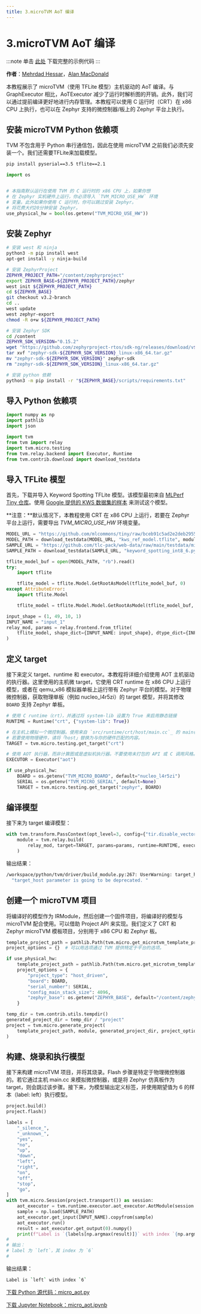 ```yaml
---
title: 3.microTVM AoT 编译
---
```


# 3.microTVM AoT 编译

:::note
单击 [此处](https://tvm.apache.org/docs/how_to/work_with_microtvm/micro_aot.html#sphx-glr-download-how-to-work-with-microtvm-micro-aot-py) 下载完整的示例代码
:::

**作者**：[Mehrdad Hessar](https://github.com/mehrdadh)，[Alan MacDonald](https://github.com/alanmacd)

本教程展示了 microTVM（使用 TFLite 模型）主机驱动的 AoT 编译。与 GraphExecutor 相比，AoTExecutor 减少了运行时解析图的开销。此外，我们可以通过提前编译更好地进行内存管理。本教程可以使用 C 运行时（CRT）在 x86 CPU 上执行，也可以在 Zephyr 支持的微控制器/板上的 Zephyr 平台上执行。

## 安装 microTVM Python 依赖项
TVM 不包含用于 Python 串行通信包，因此在使用 microTVM 之前我们必须先安装一个。我们还需要TFLite来加载模型。

```bash
pip install pyserial==3.5 tflite==2.1
```

```python
import os


# 本指南默认运行在使用 TVM 的 C 运行时的 x86 CPU 上，如果你想
# 在 Zephyr 实机硬件上运行，你必须导入 `TVM_MICRO_USE_HW` 环境
# 变量。此外如果你使用 C 运行时，你可以跳过安装 Zephyr。
# 将花费大约20分钟安装 Zephyr。
use_physical_hw = bool(os.getenv("TVM_MICRO_USE_HW"))

```

## 安装 Zephyr

``` bash
# 安装 west 和 ninja
python3 -m pip install west
apt-get install -y ninja-build

# 安装 ZephyrProject
ZEPHYR_PROJECT_PATH="/content/zephyrproject"
export ZEPHYR_BASE=${ZEPHYR_PROJECT_PATH}/zephyr
west init ${ZEPHYR_PROJECT_PATH}
cd ${ZEPHYR_BASE}
git checkout v3.2-branch
cd ..
west update
west zephyr-export
chmod -R o+w ${ZEPHYR_PROJECT_PATH}

# 安装 Zephyr SDK
cd /content
ZEPHYR_SDK_VERSION="0.15.2"
wget "https://github.com/zephyrproject-rtos/sdk-ng/releases/download/v${ZEPHYR_SDK_VERSION}/zephyr-sdk-${ZEPHYR_SDK_VERSION}_linux-x86_64.tar.gz"
tar xvf "zephyr-sdk-${ZEPHYR_SDK_VERSION}_linux-x86_64.tar.gz"
mv "zephyr-sdk-${ZEPHYR_SDK_VERSION}" zephyr-sdk
rm "zephyr-sdk-${ZEPHYR_SDK_VERSION}_linux-x86_64.tar.gz"

# 安装 python 依赖
python3 -m pip install -r "${ZEPHYR_BASE}/scripts/requirements.txt"
```

## 导入 Python 依赖项

``` python
import numpy as np
import pathlib
import json

import tvm
from tvm import relay
import tvm.micro.testing
from tvm.relay.backend import Executor, Runtime
from tvm.contrib.download import download_testdata
```

## 导入 TFLite 模型

首先，下载并导入 Keyword Spotting TFLite 模型。该模型最初来自 [MLPerf Tiny 仓库](https://github.com/mlcommons/tiny)。使用 [Google 提供的 KWS 数据集的样本](https://ai.googleblog.com/2017/08/launching-speech-commands-dataset.html) 来测试这个模型。

**注意：**默认情况下，本教程使用 CRT 在 x86 CPU 上运行，若要在 Zephyr 平台上运行，需要导出 *TVM_MICRO_USE_HW* 环境变量。

``` python
MODEL_URL = "https://github.com/mlcommons/tiny/raw/bceb91c5ad2e2deb295547d81505721d3a87d578/benchmark/training/keyword_spotting/trained_models/kws_ref_model.tflite"
MODEL_PATH = download_testdata(MODEL_URL, "kws_ref_model.tflite", module="model")
SAMPLE_URL = "https://github.com/tlc-pack/web-data/raw/main/testdata/microTVM/data/keyword_spotting_int8_6.pyc.npy"
SAMPLE_PATH = download_testdata(SAMPLE_URL, "keyword_spotting_int8_6.pyc.npy", module="data")

tflite_model_buf = open(MODEL_PATH, "rb").read()
try:
    import tflite

    tflite_model = tflite.Model.GetRootAsModel(tflite_model_buf, 0)
except AttributeError:
    import tflite.Model

    tflite_model = tflite.Model.Model.GetRootAsModel(tflite_model_buf, 0)

input_shape = (1, 49, 10, 1)
INPUT_NAME = "input_1"
relay_mod, params = relay.frontend.from_tflite(
    tflite_model, shape_dict={INPUT_NAME: input_shape}, dtype_dict={INPUT_NAME: "int8"}
)
```

## 定义 target

接下来定义 target、runtime 和 executor。本教程将详细介绍使用 AOT 主机驱动的执行器。这里使用的主机微 target，它使用 CRT runtime 在 x86 CPU 上运行模型，或者在 qemu_x86 模拟器单板上运行带有 Zephyr 平台的模型。对于物理微控制器，获取物理单板（例如 nucleo_l4r5zi）的 target 模型，并将其修改 `BOARD` 支持 Zephyr 单板。

``` python
# 使用 C runtime（crt），并通过将 system-lib 设置为 True 来启用静态链接
RUNTIME = Runtime("crt", {"system-lib": True})

# 在主机上模拟一个微控制器。使用来自 `src/runtime/crt/host/main.cc`_ 的 main()。
# 若要使用物理硬件，请将「host」替换为与你的硬件匹配的内容。
TARGET = tvm.micro.testing.get_target("crt")

# 使用 AOT 执行器，而非计算图或是虚拟机执行器。不要使用未打包的 API 或 C 调用风格。
EXECUTOR = Executor("aot")

if use_physical_hw:
    BOARD = os.getenv("TVM_MICRO_BOARD", default="nucleo_l4r5zi")
    SERIAL = os.getenv("TVM_MICRO_SERIAL", default=None)
    TARGET = tvm.micro.testing.get_target("zephyr", BOARD)
```

## 编译模型

接下来为 target 编译模型：

``` python
with tvm.transform.PassContext(opt_level=3, config={"tir.disable_vectorize": True}):
    module = tvm.relay.build(
        relay_mod, target=TARGET, params=params, runtime=RUNTIME, executor=EXECUTOR
    )
```

输出结果：

``` bash
/workspace/python/tvm/driver/build_module.py:267: UserWarning: target_host parameter is going to be deprecated. Please pass in tvm.target.Target(target, host=target_host) instead.
  "target_host parameter is going to be deprecated. "
```

## 创建一个 microTVM 项目

将编译好的模型作为 IRModule，然后创建一个固件项目，将编译好的模型与 microTVM 配合使用。可以借助 Project API 来实现。我们定义了 CRT 和 Zephyr microTVM 模板项目，分别用于 x86 CPU 和 Zephyr 板。

``` python
template_project_path = pathlib.Path(tvm.micro.get_microtvm_template_projects("crt"))
project_options = {}  # 可以用选项通过 TVM 提供特定于平台的选项。

if use_physical_hw:
    template_project_path = pathlib.Path(tvm.micro.get_microtvm_template_projects("zephyr"))
    project_options = {
        "project_type": "host_driven",
        "board": BOARD,
        "serial_number": SERIAL,
        "config_main_stack_size": 4096,
        "zephyr_base": os.getenv("ZEPHYR_BASE", default="/content/zephyrproject/zephyr"),
    }

temp_dir = tvm.contrib.utils.tempdir()
generated_project_dir = temp_dir / "project"
project = tvm.micro.generate_project(
    template_project_path, module, generated_project_dir, project_options
)
```

## 构建、烧录和执行模型

接下来构建 microTVM 项目，并将其烧录。Flash 步骤是特定于物理微控制器的。若它通过主机 main.cc 来模拟微控制器，或是将 Zephyr 仿真板作为 target，则会跳过该步骤。接下来，为模型输出定义标签，并使用期望值为 6 的样本（label: left）执行模型。

``` python
project.build()
project.flash()

labels = [
    "_silence_",
    "_unknown_",
    "yes",
    "no",
    "up",
    "down",
    "left",
    "right",
    "on",
    "off",
    "stop",
    "go",
]
with tvm.micro.Session(project.transport()) as session:
    aot_executor = tvm.runtime.executor.aot_executor.AotModule(session.create_aot_executor())
    sample = np.load(SAMPLE_PATH)
    aot_executor.get_input(INPUT_NAME).copyfrom(sample)
    aot_executor.run()
    result = aot_executor.get_output(0).numpy()
    print(f"Label is `{labels[np.argmax(result)]}` with index `{np.argmax(result)}`")
#
# 输出：
# label 为 `left`，其 index 为 `6`
#
```

输出结果：

``` bash
Label is `left` with index `6`
```

[下载 Python 源代码：micro_aot.py](https://tvm.apache.org/docs/v0.13.0/_downloads/f8a7209a0e66b246185bfc41bbc82f54/micro_aot.py)

[下载 Jupyter Notebook：micro_aot.ipynb](https://tvm.apache.org/docs/v0.13.0/_downloads/c00933f3fbcf90c4f584d54607b33805/micro_aot.ipynb)
